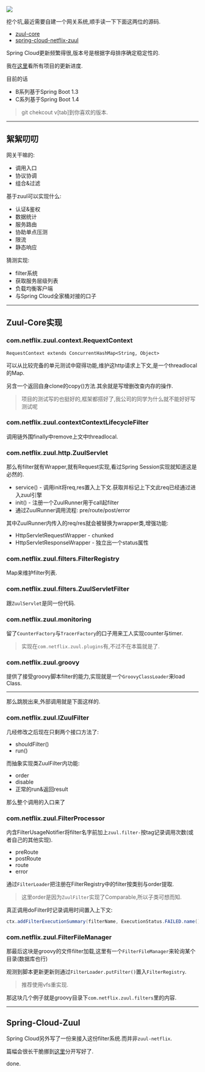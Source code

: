 ![](https://o4dyfn0ef.qnssl.com/image/2016-10-07-Richardson-microservices-part2-3_api-gateway.png?imageView2/2/h/300) 

挖个坑,最近需要自建一个网关系统,顺手读一下下面这两位的源码. 

- [zuul-core](https://github.com/Netflix/zuul) 
- [spring-cloud-netflix-zuul](https://github.com/spring-cloud/spring-cloud-netflix/tree/master/spring-cloud-netflix-core/src/main/java/org/springframework/cloud/netflix/zuul) 

Spring Cloud更新频繁得很,版本号是根据字母排序确定稳定性的. 

我在[这里](https://spring.io/blog/category/releases)看所有项目的更新进度. 

目前的话

- B系列基于Spring Boot 1.3
- C系列基于Spring Boot 1.4  

> git chekcout v[tab]到你喜欢的版本. 

- - - - - 

## 絮絮叨叨  

网关干嘛的: 

- 调用入口
- 协议协调
- 组合&过滤 

基于zuul可以实现什么: 

- 认证&鉴权
- 数据统计
- 服务路由
- 协助单点压测
- 限流
- 静态响应 

猜测实现: 

- filter系统
- 获取服务层级列表
- 负载均衡客户端
- 与Spring Cloud全家桶对接的口子

- - - - -- 

## Zuul-Core实现 

### com.netflix.zuul.context.RequextContext 

`RequestContext extends ConcurrentHashMap<String, Object>`

可以从比较完备的单元测试中窥得功能,维护这http请求上下文,是一个threadlocal的Map. 

另含一个返回自身clone的copy()方法.其余就是写增删改查内存的操作.  

> 项目的测试写的也挺好的,框架都搭好了,我公司的同学为什么就不能好好写测试呢 

### com.netflix.zuul.contextContextLifecycleFilter

调用链外围finally中remove上文中threadlocal. 

### com.netflix.zuul.http.ZuulServlet 

那么有filter就有Wrapper,就有Request实现,看过Spring Session实现就知道这是必然的. 

- service() - 调用init将req,res置入上下文.获取并标记上下文此req已经通过进入zuul引擎
- init() - 注册一个ZuulRunner用于call起filter
- 通过ZuulRunner调用流程: pre/route/post/error

其中ZuulRunner内传入的req/res就会被替换为wrapper类,增强功能:

- HttpServletRequestWrapper - chunked
- HttpServletResponseWrapper - 独立出一个status属性

###  com.netflix.zuul.filters.FilterRegistry 

Map来维护filter列表. 

### com.netflix.zuul.filters.ZuulServletFilter

跟`ZuulServlet`是同一份代码.

### com.netflix.zuul.monitoring 

留了`CounterFactory`与`TracerFactory`的口子用来工人实现counter与timer. 

> 实现在`com.netflix.zuul.plugins`有,不过不在本篇就是了. 

### com.netflix.zuul.groovy 

提供了接受groovy脚本filter的能力,实现就是一个`GroovyClassLoader`来load Class. 

- - - - -- 

那么跳脱出来,外部调用就是下面这样的. 

### com.netflix.zuul.IZuulFilter 

几经修改之后现在只剩两个接口方法了: 

- shouldFilter()
- run()

而抽象实现类ZuulFilter内功能: 

- order
- disable
- 正常的run&返回result

那么整个调用的入口来了

### com.netflix.zuul.FilterProcessor 

内含FilterUsageNotifier将filter名字前加上`zuul.filter-`按tag记录调用次数(或者自己的其他实现). 

- preRoute
- postRoute
- route
- error

通过`FilterLoader`把注册在FilterRegistry中的filter按类别与order提取. 

> 这里order是因为`ZuulFilter`实现了Comparable<T>,所以子类可想而知. 

真正调用doFilter时记录调用时间置入上下文: 

```java
ctx.addFilterExecutionSummary(filterName, ExecutionStatus.FAILED.name(), execTime);
``` 

### com.netflix.zuul.FilterFileManager  

那最后这块是groovy的文件filter加载,这里有一个`FilterFileManager`来轮询某个目录(数据库也行) 

观测到脚本更新更新则通过`FilterLoader.putFilter()`置入`FilterRegistry`. 

> 推荐使用vfs重实现. 

那这块几个例子就是groovy目录下`com.netflix.zuul.filters`里的内容. 


--------- 

## Spring-Cloud-Zuul 

Spring Cloud另外写了一份来接入这份filter系统.而并非`zuul-netflix`. 

篇幅会很长干脆挪到[这里](http://www.slahser.com/2016/10/08/API网关-Zuul源码解读-spring-cloud/)分开写好了. 

done. 







 






